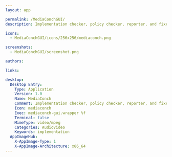```yaml
---
layout: app

permalink: /MediaConchGUI/
description: Implementation checker, policy checker, reporter, and fixer

icons:
  - MediaConchGUI/icons/256x256/mediaconch.png

screenshots:
  - MediaConchGUI/screenshot.png

authors:

links:

desktop:
  Desktop Entry:
    Type: Application
    Version: 1.0
    Name: MediaConch
    Comment: Implementation checker, policy checker, reporter, and fixer
    Icon: mediaconch
    Exec: mediaconch-gui.wrapper %f
    Terminal: false
    MimeType: video/mpeg
    Categories: AudioVideo
    Keywords: implementation
  AppImageHub:
    X-AppImage-Type: 1
    X-AppImage-Architecture: x86_64
---
```

